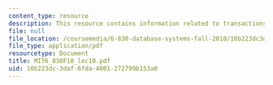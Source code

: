 ```yaml
---
content_type: resource
description: This resource contains information related to transactions and locking.
file: null
file_location: /coursemedia/6-830-database-systems-fall-2010/10b223dc3daf6fda4001272799b153a0_MIT6_830F10_lec10.pdf
file_type: application/pdf
resourcetype: Document
title: MIT6_830F10_lec10.pdf
uid: 10b223dc-3daf-6fda-4001-272799b153a0
---
```


